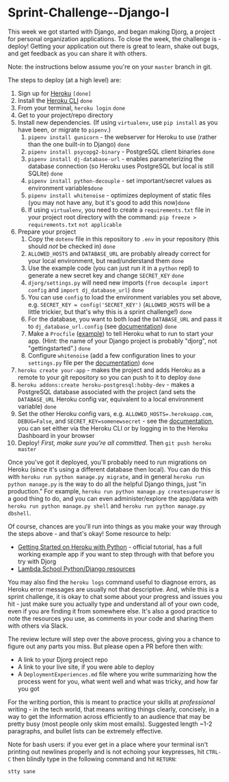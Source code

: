 # Sprint-Challenge--Django-I

This week we got started with Django, and began making Djorg, a project for
personal organization applications. To close the week, the challenge is -
deploy! Getting your application out there is great to learn, shake out bugs,
and get feedback as you can share it with others.

Note: the instructions below assume you're on your `master` branch in git.

The steps to deploy (at a high level) are:
 
1. Sign up for [Heroku](https://www.heroku.com/) `[done]`
2. Install the [Heroku CLI](https://devcenter.heroku.com/articles/heroku-cli) `done`
3. From your terminal, `heroku login` `done`
4. Get to your project/repo directory 
5. Install new dependencies. (If using `virtualenv`, use `pip install` as you have been, or migrate to `pipenv`.)
    1. `pipenv install gunicorn` - the webserver for Heroku to use (rather than the one built-in to Django) `done`
    2. `pipenv install psycopg2-binary` - PostgreSQL client binaries `done`
    3. `pipenv install dj-database-url` - enables parameterizing the database connection (so Heroku uses PostgreSQL but local is still SQLite) `done`
    4. `pipenv install python-decouple` - set important/secret values as environment variables`done`
    5. `pipenv install whitenoise` - optimizes deployment of static files (you may not have any, but it's good to add this now)`done`
    6. If using `virtualenv`, you need to create a `requirements.txt` file in your project root directory with the command: `pip freeze > requirements.txt` `not applicable`
6. Prepare your project
    1. Copy the `dotenv` file in this repository to `.env` in your repository (this should *not* be checked in) `done`
    2. `ALLOWED_HOSTS` and `DATABASE_URL` are probably already correct for your local environment, but read/understand them `done`
    3. Use the example code (you can just run it in a `python` repl) to generate a new secret key and change `SECRET_KEY` `done`
    4. `djorg/settings.py` will need new imports (`from decouple import config` and `import dj_database_url`) `done`
    5. You can use `config` to load the environment variables you set above, e.g. `SECRET_KEY = config('SECRET_KEY')` (`ALLOWED_HOSTS` will be a little trickier, but that's why this is a sprint challenge!) `done`
    6. For the database, you want to both load the `DATABASE_URL` and pass it to `dj_database_url.config` (see [documentation](https://github.com/kennethreitz/dj-database-url)) `done`
    7. Make a `Procfile` ([example](https://github.com/heroku/python-getting-started/blob/master/Procfile)) to tell Heroku what to run to start your app. (Hint: the name of your Django project is probably "djorg", not "gettingstarted".) `done`
    8. Configure `whitenoise` (add a few configuration lines to your `settings.py` file per the [documentation](http://whitenoise.evans.io/en/stable/)) `done`
7. `heroku create your-app` - makes the project and adds Heroku as a remote to your git repository so you can push to it to deploy `done` 
8. `heroku addons:create heroku-postgresql:hobby-dev` - makes a PostgreSQL database associated with the project (and sets the `DATABASE_URL` Heroku config var, equivalent to a local environment variable) `done`
9. Set the other Heroku config vars, e.g. `ALLOWED_HOSTS=.herokuapp.com`, `DEBUG=False`, and `SECRET_KEY=somenewsecret` - see the [documentation](https://devcenter.heroku.com/articles/config-vars), you can set either via the Heroku CLI or by logging in to the Heroku Dashboard in your browser
10. Deploy! _First, make sure you're all committed_. Then `git push heroku master`

Once you've got it deployed, you'll probably need to run migrations on Heroku
(since it's using a different database then local). You can do this with
`heroku run python manage.py migrate`, and in general
`heroku run python manage.py` is the way to do all the helpful Django things,
just "in production." For example, `heroku run python manage.py createsuperuser`
is a good thing to do, and you can even administer/explore the app/data with
`heroku run python manage.py shell` and `heroku run python manage.py dbshell`.

Of course, chances are you'll run into things as you make your way through the
steps above - and that's okay! Some resource to help:

- [Getting Started on Heroku with Python](https://devcenter.heroku.com/articles/getting-started-with-python#introduction) - official tutorial, has a full working example app if you want to step through with that before you try with Djorg
- [Lambda School Python/Django resources](https://github.com/LambdaSchool/Getting-Started/blob/master/PythonDjango.md)

You may also find the `heroku logs` command useful to diagnose errors, as Heroku
error messages are usually not that descriptive. And, while this is a sprint
challenge, it is okay to chat some about your progress and issues you hit - just
make sure you actually type and understand all of your own code, even if you are
finding it from somewhere else. It's also a good practice to note the resources
you use, as comments in your code and sharing them with others via Slack.

The review lecture will step over the above process, giving you a chance to
figure out any parts you miss. But please open a PR before then with:

- A link to your Djorg project repo
- A link to your live site, if you were able to deploy
- A `DeploymentExperiences.md` file where you write summarizing how the process went for you, what went well and what was tricky, and how far you got

For the writing portion, this is meant to practice your skills at
*professional* writing - in the tech world, that means writing things clearly,
concisely, in a way to get the information across efficiently to an audience
that may be pretty busy (most people only skim most emails). Suggested length
~1-2 paragraphs, and bullet lists can be extremely effective.

Note for bash users: if you ever get in a place where your terminal isn't
printing out newlines properly and is not echoing your keypresses, hit `CTRL-C`
then blindly type in the following command and hit `RETURN`:

```
stty sane
```
